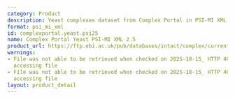 ```yaml
---
category: Product
description: Yeast complexes dataset from Complex Portal in PSI-MI XML 2.5 format
format: psi_mi_xml
id: complexportal.yeast.psi25
name: Complex Portal Yeast PSI-MI XML 2.5
product_url: https://ftp.ebi.ac.uk/pub/databases/intact/complex/current/psi25/saccharomyces_cerevisiae.xml
warnings:
- File was not able to be retrieved when checked on 2025-10-15_ HTTP 404 error when
  accessing file
- File was not able to be retrieved when checked on 2025-10-15_ HTTP 404 error when
  accessing file
layout: product_detail
---
```


